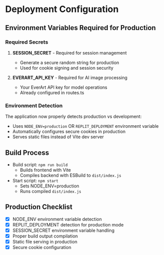 # Deployment Configuration

## Environment Variables Required for Production

### Required Secrets
1. **SESSION_SECRET** - Required for session management
   - Generate a secure random string for production
   - Used for cookie signing and session security

2. **EVERART_API_KEY** - Required for AI image processing
   - Your EverArt API key for model operations
   - Already configured in routes.ts

### Environment Detection
The application now properly detects production vs development:
- Uses `NODE_ENV=production` OR `REPLIT_DEPLOYMENT` environment variable
- Automatically configures secure cookies in production
- Serves static files instead of Vite dev server

## Build Process
- Build script: `npm run build` 
  - Builds frontend with Vite
  - Compiles backend with ESBuild to `dist/index.js`
- Start script: `npm start`
  - Sets NODE_ENV=production
  - Runs compiled `dist/index.js`

## Production Checklist
- [x] NODE_ENV environment variable detection
- [x] REPLIT_DEPLOYMENT detection for production mode
- [x] SESSION_SECRET environment variable handling
- [x] Proper build output compilation
- [x] Static file serving in production
- [x] Secure cookie configuration